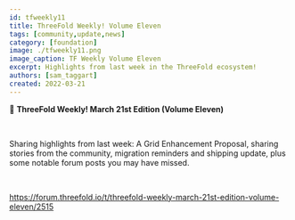 ```yaml
---
id: tfweekly11
title: ThreeFold Weekly! Volume Eleven
tags: [community,update,news]
category: [foundation]
image: ./tfweekly11.png
image_caption: TF Weekly Volume Eleven
excerpt: Highlights from last week in the ThreeFold ecosystem!
authors: [sam_taggart]
created: 2022-03-21
---
```


📰 **ThreeFold Weekly! March 21st Edition (Volume Eleven)**

<br/>

Sharing highlights from last week: A Grid Enhancement Proposal, sharing stories from the community, migration reminders and shipping update, plus some notable forum posts you may have missed.

<br/>

https://forum.threefold.io/t/threefold-weekly-march-21st-edition-volume-eleven/2515